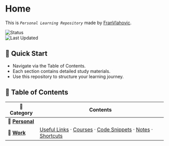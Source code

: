 # Home

This is _`Personal Learning Repository`_ made by [FranVlahovic](https://github.com/FranVlahovic).

![Status](https://img.shields.io/badge/Status-Active-brightgreen)  
![Last Updated](https://img.shields.io/github/last-commit/FranVlahovic/personal-notes)

## 🚀 Quick Start

- Navigate via the Table of Contents.
- Each section contains detailed study materials.
- Use this repository to structure your learning journey.

## 📂 Table of Contents

| 📁 Category           | Contents                                                                                                                                                                              |
| --------------------- | ------------------------------------------------------------------------------------------------------------------------------------------------------------------------------------- |
| 👤 [**Personal**]()   |                                                                                                                                                                                       |
| 💼 [**Work**](/work/) | [Useful Links](work/useful-links.md) · [Courses](work/courses.md) · [Code Snippets](work/code-snippets.md) · [Notes](/work/notes/notes.md) · [Shortcuts](work/shortcuts/shortcuts.md) |
